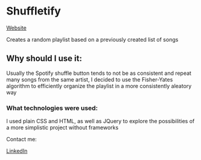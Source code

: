 # Shuffletify

[Website](https://alejoseed.github.io/Shuffletify/)

Creates a random playlist based on a previously created list of songs 

## Why should I use it:

Usually the Spotify shuffle button tends to not be as consistent and repeat many songs from the same artist, I decided to use the Fisher-Yates algorithm to
efficiently organize the playlist in a more consistently aleatory way

### What technologies were used:

I used plain CSS and HTML, as well as JQuery to explore the possibilities of a more simplistic project without frameworks

Contact me:

[LinkedIn](https://www.linkedin.com/in/alejandropalmar/)
